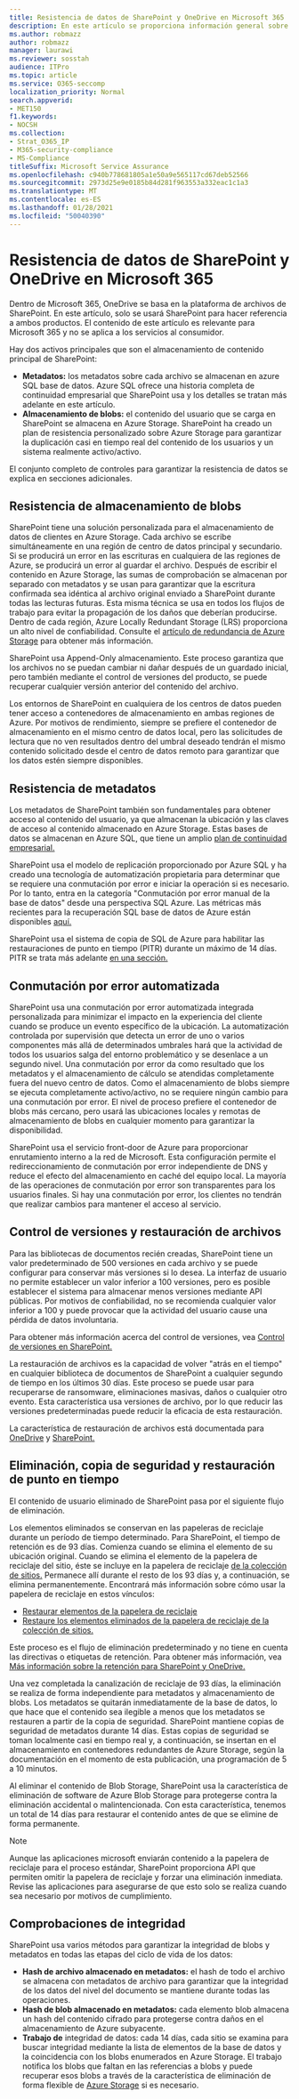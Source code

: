 ```yaml
---
title: Resistencia de datos de SharePoint y OneDrive en Microsoft 365
description: En este artículo se proporciona información general sobre la resistencia de datos de SharePoint y OneDrive en Microsoft 365.
ms.author: robmazz
author: robmazz
manager: laurawi
ms.reviewer: sosstah
audience: ITPro
ms.topic: article
ms.service: O365-seccomp
localization_priority: Normal
search.appverid:
- MET150
f1.keywords:
- NOCSH
ms.collection:
- Strat_O365_IP
- M365-security-compliance
- MS-Compliance
titleSuffix: Microsoft Service Assurance
ms.openlocfilehash: c940b778681805a1e50a9e565117cd67deb52566
ms.sourcegitcommit: 2973d25e9e0185b84d281f963553a332eac1c1a3
ms.translationtype: MT
ms.contentlocale: es-ES
ms.lasthandoff: 01/28/2021
ms.locfileid: "50040390"
---
```

# <a name="sharepoint-and-onedrive-data-resiliency-in-microsoft-365"></a>Resistencia de datos de SharePoint y OneDrive en Microsoft 365

Dentro de Microsoft 365, OneDrive se basa en la plataforma de archivos de SharePoint. En este artículo, solo se usará SharePoint para hacer referencia a ambos productos. El contenido de este artículo es relevante para Microsoft 365 y no se aplica a los servicios al consumidor.

Hay dos activos principales que son el almacenamiento de contenido principal de SharePoint:

- **Metadatos:** los metadatos sobre cada archivo se almacenan en azure SQL base de datos. Azure SQL ofrece una historia completa de continuidad empresarial que SharePoint usa y los detalles se tratan más adelante en este artículo.
- **Almacenamiento de blobs:** el contenido del usuario que se carga en SharePoint se almacena en Azure Storage. SharePoint ha creado un plan de resistencia personalizado sobre Azure Storage para garantizar la duplicación casi en tiempo real del contenido de los usuarios y un sistema realmente activo/activo.

El conjunto completo de controles para garantizar la resistencia de datos se explica en secciones adicionales.

## <a name="blob-storage-resilience"></a>Resistencia de almacenamiento de blobs

SharePoint tiene una solución personalizada para el almacenamiento de datos de clientes en Azure Storage. Cada archivo se escribe simultáneamente en una región de centro de datos principal y secundario. Si se producirá un error en las escrituras en cualquiera de las regiones de Azure, se producirá un error al guardar el archivo. Después de escribir el contenido en Azure Storage, las sumas de comprobación se almacenan por separado con metadatos y se usan para garantizar que la escritura confirmada sea idéntica al archivo original enviado a SharePoint durante todas las lecturas futuras. Esta misma técnica se usa en todos los flujos de trabajo para evitar la propagación de los daños que deberían producirse. Dentro de cada región, Azure Locally Redundant Storage (LRS) proporciona un alto nivel de confiabilidad. Consulte el [artículo de redundancia de Azure Storage](https://docs.microsoft.com/azure/storage/common/storage-redundancy-lrs) para obtener más información.

SharePoint usa Append-Only almacenamiento. Este proceso garantiza que los archivos no se puedan cambiar ni dañar después de un guardado inicial, pero también mediante el control de versiones del producto, se puede recuperar cualquier versión anterior del contenido del archivo.

Los entornos de SharePoint en cualquiera de los centros de datos pueden tener acceso a contenedores de almacenamiento en ambas regiones de Azure. Por motivos de rendimiento, siempre se prefiere el contenedor de almacenamiento en el mismo centro de datos local, pero las solicitudes de lectura que no ven resultados dentro del umbral deseado tendrán el mismo contenido solicitado desde el centro de datos remoto para garantizar que los datos estén siempre disponibles.

## <a name="metadata-resilience"></a>Resistencia de metadatos

Los metadatos de SharePoint también son fundamentales para obtener acceso al contenido del usuario, ya que almacenan la ubicación y las claves de acceso al contenido almacenado en Azure Storage. Estas bases de datos se almacenan en Azure SQL, que tiene un amplio [plan de continuidad empresarial.](https://docs.microsoft.com/azure/sql-database/sql-database-business-continuity)

SharePoint usa el modelo de replicación proporcionado por Azure SQL y ha creado una tecnología de automatización propietaria para determinar que se requiere una conmutación por error e iniciar la operación si es necesario. Por lo tanto, entra en la categoría "Conmutación por error manual de la base de datos" desde una perspectiva SQL Azure. Las métricas más recientes para la recuperación SQL base de datos de Azure están disponibles [aquí.](https://docs.microsoft.com/azure/azure-sql/database/business-continuity-high-availability-disaster-recover-hadr-overview#recover-a-database-to-the-existing-server)

SharePoint usa el sistema de copia de SQL de Azure para habilitar las restauraciones de punto en tiempo (PITR) durante un máximo de 14 días. PITR se trata más adelante [en una sección.](#deletion-backup-and-point-in-time-restore)

## <a name="automated-failover"></a>Conmutación por error automatizada

SharePoint usa una conmutación por error automatizada integrada personalizada para minimizar el impacto en la experiencia del cliente cuando se produce un evento específico de la ubicación. La automatización controlada por supervisión que detecta un error de uno o varios componentes más allá de determinados umbrales hará que la actividad de todos los usuarios salga del entorno problemático y se desenlace a un segundo nivel. Una conmutación por error da como resultado que los metadatos y el almacenamiento de cálculo se atendidas completamente fuera del nuevo centro de datos. Como el almacenamiento de blobs siempre se ejecuta completamente activo/activo, no se requiere ningún cambio para una conmutación por error. El nivel de proceso prefiere el contenedor de blobs más cercano, pero usará las ubicaciones locales y remotas de almacenamiento de blobs en cualquier momento para garantizar la disponibilidad.

SharePoint usa el servicio front-door de Azure para proporcionar enrutamiento interno a la red de Microsoft. Esta configuración permite el redireccionamiento de conmutación por error independiente de DNS y reduce el efecto del almacenamiento en caché del equipo local. La mayoría de las operaciones de conmutación por error son transparentes para los usuarios finales. Si hay una conmutación por error, los clientes no tendrán que realizar cambios para mantener el acceso al servicio.

## <a name="versioning-and-files-restore"></a>Control de versiones y restauración de archivos

Para las bibliotecas de documentos recién creadas, SharePoint tiene un valor predeterminado de 500 versiones en cada archivo y se puede configurar para conservar más versiones si lo desea. La interfaz de usuario no permite establecer un valor inferior a 100 versiones, pero es posible establecer el sistema para almacenar menos versiones mediante API públicas. Por motivos de confiabilidad, no se recomienda cualquier valor inferior a 100 y puede provocar que la actividad del usuario cause una pérdida de datos involuntaria.

Para obtener más información acerca del control de versiones, vea [Control de versiones en SharePoint.](https://docs.microsoft.com/microsoft-365/community/versioning-basics-best-practices)

La restauración de archivos es la capacidad de volver "atrás en el tiempo" en cualquier biblioteca de documentos de SharePoint a cualquier segundo de tiempo en los últimos 30 días. Este proceso se puede usar para recuperarse de ransomware, eliminaciones masivas, daños o cualquier otro evento. Esta característica usa versiones de archivo, por lo que reducir las versiones predeterminadas puede reducir la eficacia de esta restauración.

La característica de restauración de archivos está documentada para [OneDrive](https://support.office.com/article/restore-your-onedrive-fa231298-759d-41cf-bcd0-25ac53eb8a15) y [SharePoint.](https://support.office.com/article/Restore-a-document-library-317791c3-8bd0-4dfd-8254-3ca90883d39a)

## <a name="deletion-backup-and-point-in-time-restore"></a>Eliminación, copia de seguridad y restauración de punto en tiempo

El contenido de usuario eliminado de SharePoint pasa por el siguiente flujo de eliminación.

Los elementos eliminados se conservan en las papeleras de reciclaje durante un período de tiempo determinado. Para SharePoint, el tiempo de retención es de 93 días. Comienza cuando se elimina el elemento de su ubicación original. Cuando se elimina el elemento de la papelera de reciclaje del sitio, éste se incluye en la papelera de reciclaje [de la colección de sitios.](https://support.office.com/article/restore-deleted-items-from-the-site-collection-recycle-bin-5fa924ee-16d7-487b-9a0a-021b9062d14b) Permanece allí durante el resto de los 93 días y, a continuación, se elimina permanentemente. Encontrará más información sobre cómo usar la papelera de reciclaje en estos vínculos:

- [Restaurar elementos de la papelera de reciclaje](https://support.office.com/article/Restore-items-in-the-Recycle-Bin-of-a-SharePoint-site-6df466b6-55f2-4898-8d6e-c0dff851a0be)
- [Restaure los elementos eliminados de la papelera de reciclaje de la colección de sitios.](https://support.office.com/article/Restore-deleted-items-from-the-site-collection-recycle-bin-5fa924ee-16d7-487b-9a0a-021b9062d14b)

Este proceso es el flujo de eliminación predeterminado y no tiene en cuenta las directivas o etiquetas de retención. Para obtener más información, vea [Más información sobre la retención para SharePoint y OneDrive.](https://docs.microsoft.com/microsoft-365/compliance/retention-policies-sharepoint)

Una vez completada la canalización de reciclaje de 93 días, la eliminación se realiza de forma independiente para metadatos y almacenamiento de blobs. Los metadatos se quitarán inmediatamente de la base de datos, lo que hace que el contenido sea ilegible a menos que los metadatos se restauren a partir de la copia de seguridad. SharePoint mantiene copias de seguridad de metadatos durante 14 días. Estas copias de seguridad se toman localmente casi en tiempo real [](https://docs.microsoft.com/azure/sql-database/sql-database-automated-backups) y, a continuación, se insertan en el almacenamiento en contenedores redundantes de Azure Storage, según la documentación en el momento de esta publicación, una programación de 5 a 10 minutos.

Al eliminar el contenido de Blob Storage, SharePoint usa la característica de eliminación de software de Azure Blob Storage para protegerse contra la eliminación accidental o malintencionada. Con esta característica, tenemos un total de 14 días para restaurar el contenido antes de que se elimine de forma permanente.

>[!Note]
>Aunque las aplicaciones microsoft enviarán contenido a la papelera de reciclaje para el proceso estándar, SharePoint proporciona API que permiten omitir la papelera de reciclaje y forzar una eliminación inmediata. Revise las aplicaciones para asegurarse de que esto solo se realiza cuando sea necesario por motivos de cumplimiento.

## <a name="integrity-checks"></a>Comprobaciones de integridad

SharePoint usa varios métodos para garantizar la integridad de blobs y metadatos en todas las etapas del ciclo de vida de los datos:

- **Hash de archivo almacenado en metadatos:** el hash de todo el archivo se almacena con metadatos de archivo para garantizar que la integridad de los datos del nivel del documento se mantiene durante todas las operaciones.
- **Hash de blob almacenado en metadatos:** cada elemento blob almacena un hash del contenido cifrado para protegerse contra daños en el almacenamiento de Azure subyacente.
- **Trabajo de** integridad de datos: cada 14 días, cada sitio se examina para buscar integridad mediante la lista de elementos de la base de datos y la coincidencia con los blobs enumerados en Azure Storage. El trabajo notifica los blobs que faltan en las referencias a blobs y puede recuperar esos blobs a través de la característica de eliminación de forma flexible de [Azure Storage](https://docs.microsoft.com/azure/storage/blobs/soft-delete-blob-overview) si es necesario.
